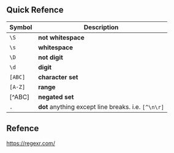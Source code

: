 ## Quick Refence

|   Symbol   |                      Description                      |
| ---------- | ----------------------------------------------------- |
| `\S`       | **not whitespace**                                    |
| `\s`       | **whitespace**                                        |
| `\D`       | **not digit**                                         |
| `\d`       | **digit**                                             |
| `[ABC]`    | **character set**                                     |
| `[A-Z]`    | **range**                                             |
| [^ABC]     | **negated set**                                       |
| `.`        | **dot** anything except line breaks. i.e. `[^\n\r]`   |

## Refence

https://regexr.com/
